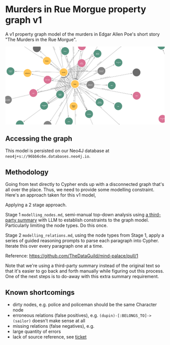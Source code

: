 # Murders in Rue Morgue property graph v1

A v1 property graph model of the murders in Edgar Allen Poe's short story "The Murders in the Rue Morgue".

![v1 graph overview](v1-graph-overview.png)

## Accessing the graph

This model is persisted on our Neo4J database at `neo4j+s://96bb6c6e.databases.neo4j.io`.

## Methodology

Going from text directly to Cypher ends up with a disconnected graph that's all over the place. Thus, we need to provide some modelling constraint. Here's an approach taken for this v1 model,

Applying a 2 stage approach.

Stage 1 `modelling_nodes.md`, semi-manual top-down analysis using [a third-party summary](../resources/murders_in_rue_morgue_summary.txt) with LLM to establish constraints to the graph model. Particularly limiting the node types. Do this once.

Stage 2 `modelling_relations.md`, using the node types from Stage 1, apply a series of guided reasoning prompts to parse each paragraph into Cypher. Iterate this over every paragraph one at a time.

Reference: https://github.com/TheDataGuild/mind-palace/pull/1

Note that we're using a third-party summary instead of the original text so that it's easier to go back and forth manually while figuring out this process. One of the next steps is to do-away with this extra summary requirement.

## Known shortcomings

- dirty nodes, e.g. police and policeman should be the same Character node
- erroneous relations (false positives), e.g. `(dupin)-[:BELONGS_TO]->(sailor)` doesn't make sense at all
- missing relations (false negatives), e.g.
- large quantity of errors
- lack of source reference, see [ticket](https://github.com/TheDataGuild/mind-palace/issues/2)
